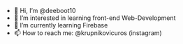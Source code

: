 - 👋 Hi, I’m @deeboot10
- 👀 I’m interested in learning front-end Web-Development
- 🌱 I’m currently learning Firebase
- 📫 How to reach me: @krupnikovicuros (instagram)

<!---
deeboot10/deeboot10 is a ✨ special ✨ repository because its `README.md` (this file) appears on your GitHub profile.
You can click the Preview link to take a look at your changes.
--->
